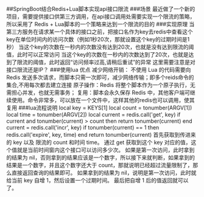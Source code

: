 ##SpringBoot结合Redis+Lua脚本实现api接口限流
###场景
    最近做了一个新的项目，需要提供接口供第三方调用，在api接口调用处需要实现一个限流的策略，
    所以采用了 Redis + Lua脚本的一个策略来达到一个限流的目的
###实现原理
    当第三方服务在请求某一个具体的接口之前，把接口名作为key去redis中查看这个key在单位时间内的访问次数（例如1秒20次，那就设置这个key的过期时间是1秒）
    当这个key的次数在一秒内的次数没有达到20次，也就是没有达到限流的阈值，此时可以正常访问
    当这个key的次数在一秒内的次数达到了20次，也就是达到了限流的阈值，此时返回“访问频率过高,请稍后重试”的异常
这里需要注意是对接口限流还是IP？
###使用lua 优点
    减少网络开销： 不使用 Lua 的代码需要向 Redis 发送多次请求，而脚本只需一次即可，减少网络传输；即多个reids命令的集合,不用每次都去建立连接
    原子操作：Redis 将整个脚本作为一个原子执行，无需担心并发，也就无需事务；
    复用：脚本会永久保存 Redis 中，其他客户端可继续使用。命令非常多，可以放在一个文件中，这样其他的redis也可以调用，使其复用
###lua流程说明
    local key = KEYS[1]
    local count = tonumber(ARGV[1])
    local time = tonumber(ARGV[2])
    local current = redis.call('get', key)
    if current and tonumber(current) > count then
    return tonumber(current)
    end
    current = redis.call('incr', key)
    if tonumber(current) == 1 then
    redis.call('expire', key, time)
    end
    return tonumber(current)
    首先获取到传进来的 key 以及 限流的 count 和时间 time。
    通过 get 获取到这个 key 对应的值，这个值就是当前时间窗内这个接口可以访问多少次。
    如果是第一次访问，此时拿到的结果为 nil，否则拿到的结果应该是一个数字，所以接下来就判断，如果拿到的结果是一个数字，并且这个数字还大于 count，那就说明已经超过流量限制了，那么直接返回查询的结果即可。
    如果拿到的结果为 nil，说明是第一次访问，此时就给当前 key 自增 1，然后设置一个过期时间。
    最后把自增 1 后的值返回就可以了。
